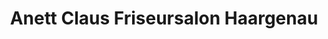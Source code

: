 ---
title: "Anett Claus Friseursalon Haargenau"
url: /neukirch-lausitz/anett-claus-friseursalon-haargenau/
shop: Friseur
---